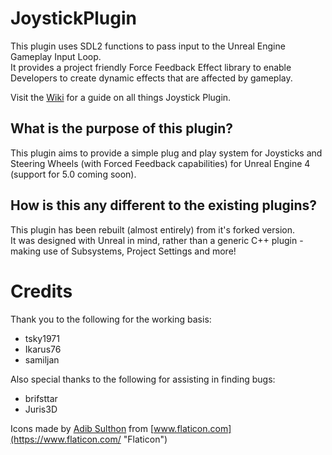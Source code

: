 # JoystickPlugin

This plugin uses SDL2 functions to pass input to the Unreal Engine Gameplay Input Loop.  
It provides a project friendly Force Feedback Effect library to enable Developers to create dynamic effects that are affected by gameplay.

Visit the [Wiki](https://github.com/JaydenMaalouf/JoystickPlugin/wiki) for a guide on all things Joystick Plugin.

## What is the purpose of this plugin?

This plugin aims to provide a simple plug and play system for Joysticks and Steering Wheels (with Forced Feedback capabilities) for Unreal Engine 4 (support for 5.0 coming soon).

## How is this any different to the existing plugins?

This plugin has been rebuilt (almost entirely) from it's forked version.  
It was designed with Unreal in mind, rather than a generic C++ plugin - making use of Subsystems, Project Settings and more!

# Credits

Thank you to the following for the working basis:
* tsky1971
* Ikarus76
* samiljan

Also special thanks to the following for assisting in finding bugs:
* brifsttar 
* Juris3D

Icons made by [Adib Sulthon](https://www.flaticon.com/authors/adib-sulthon "Adib Sulthon") from [www.flaticon.com](https://www.flaticon.com/ "Flaticon")